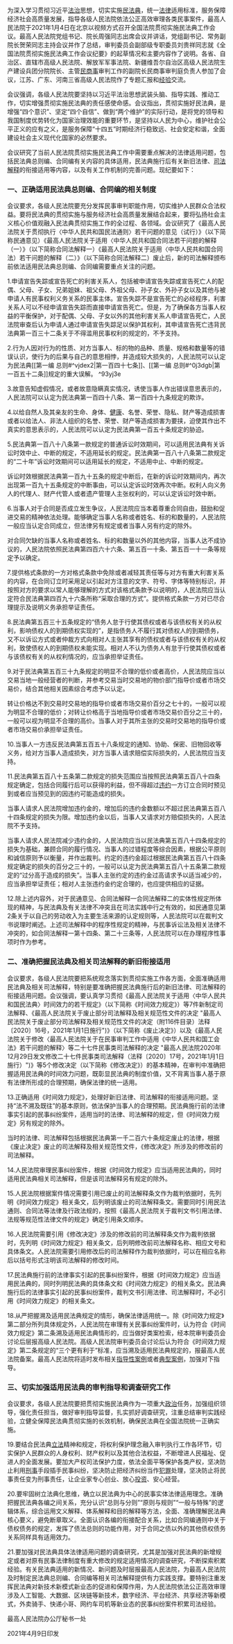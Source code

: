 为深入学习贯彻习近平[法治](https://www.lawbus.net/tags-27.html)思想，切实实施[民法典](https://www.lawbus.net/articles/1254.html "中华人民共和国民法典（全国人大官方全文，附Word电子文档下载）")，统一[法律](http://www.lawbus.net/law.html)适用标准，服务保障经济社会高质量发展，指导各级人民法院依法公正高效审理各类民事案件，最高人民法院于2021年1月4日在北京以视频方式召开全国法院贯彻实施民法典工作会议。最高人民法院党组书记、院长周强同志出席会议并讲话，党组副书记、常务副院长贺荣同志主持会议并作了总结，审判委员会副部级专职委员刘贵祥同志就《全国法院贯彻实施民法典工作会议纪要》的起草情况和主要内容作了说明。各省、自治区、直辖市高级人民法院、解放军军事法院、新疆维吾尔自治区高级人民法院生产建设兵团分院院长、主管[民商事](http://www.lawbus.net/civil.html)审判工作的副院长民商事审判庭负责人参加了会议，江苏、广东、河南三省高级人民法院作了专题汇报和[经验](https://www.lawbus.net/tags-55.html)交流。

会议强调，各级人民法院要坚持以习近平法治思想武装头脑、指导实践、推动工作，切实增强贯彻实施民法典的责任感使命感。会议指出，贯彻实施好民法典，是增强“四个意识”、坚定“四个自信”、做到“两个维护”的实际行动，是将党的领导和我国制度优势转化为国家治理效能的重要环节，是坚持以人民为中心，维护社会公平正义的应有之义，是服务保障“十四五”时期经济行稳致远、社会安定和谐，全面建设社会主义现代化国家的必然要求。

会议研究了当前人民法院贯彻实施民法典工作中需要重点解决的法律适用问题，包括民法典总则编、合同编有关内容的具体适用，民法典施行后有关新旧法律、[司法解释](https://www.lawbus.net/tags-57.html)的衔接适用等内容，以及有关工作机制的完善问题。现纪要如下：

### 一、正确适用民法典总则编、合同编的相关制度

会议要求，各级人民法院要充分发挥民事审判职能作用，切实维护人民群众合法权益。要将民法典的贯彻实施与服务经济社会高质量发展结合起来，要将弘扬社会主义核心价值观融入民法典贯彻实施工作的全过程、各领域。会议研究了《最高人民法院关于贯彻执行〈中华人民共和国民法通则〉若干问题的意见（试行）》（以下简称民通意见）《最高人民法院关于适用〈中华人民共和国合同法若干问题的解释（一）》（以下简称合同法解释一）《最高人民法院关于适用〈中华人民共和国合同法）若干问题的解释（二）》（以下简称合同法解释二）废止后，新的司法解释颁布前依法适用民法典总则编、合同编需要重点关注的问题。

1.申请宣告失踪或宣告死亡的利害关系人，包括被申请宣告失踪或宣告死亡人的配偶、父母、子女、兄弟姐妹、祖父母、外祖父母、孙子女、外孙子女以及其他与被申请人有民事权利义务关系的民事主体。宣告失踪不是宣告死亡的必经程序，利害关系人可以不经申请宣告失踪而直接申请宣告死亡。但是，为了确保各方当事人权益的平衡保护，对于配偶、父母、子女以外的其他利害关系人申请宣告死亡，人民法院审查后认为申请人通过申请宣告失踪足以保护其权利，其申请宣告死亡违背民法典第一百三十二条关于不得滥用民事权利的规定的，不予支持。

2.行为人因对行为的性质、对方当事人、标的物的品种、质量、规格和数量等的错误认识，使行为的后果与自己的意思相悖，并造成较大损失的，人民法院可以认定为民法典[[第一编 总则#^vjdex2|第一百四十七条]]、[[第一编 总则#^0j3dgb|第一百五十二条]]规定的重大误解。 ^93yj3e

3.故意告知虚假情况，或者故意隐瞒真实情况，诱使当事人作出错误意思表示的，人民法院可以认定为民法典第一百四十八条、第一百四十九条规定的欺诈。

4.以给自然人及其亲友的生命、身体、[健康](https://www.lawbus.net/tags-249.html)、名誉、荣誉、隐私、财产等造成损害或者以给法人、非法人组织的名誉、荣誉、财产等造成损害为要挟，迫使其作出不真实的意思表示的，人民法院可以认定为民法典第一百五十条规定的胁迫。

5.民法典第一百八十八条第一款规定的普通诉讼时效期间，可以适用民法典有关诉讼时效中止、中断的规定，不适用延长的规定。民法典第一百八十八条第二款规定的“二十年”诉讼时效期间可以适用延长的规定，不适用中止、中断的规定。

诉讼时效根据民法典第一百九十五条的规定中断后，在新的诉讼时效期间内，再次出现第一百九十五条规定的中断事由，可以认定诉讼时效再次中断。权利人向义务人的代理人、财产代管人或者遗产管理人主张权利的，可以认定诉讼时效中断。

6.当事人对于合同是否成立发生争议，人民法院应当本着尊重合同自由，鼓励和促进交易的精神依法处理。能够确定当事人名称或者姓名、标的和数量的，人民法院一般应当认定合同成立，但法律另有规定或者当事人另有约定的除外。

对合同欠缺的当事人名称或者姓名、标的和数量以外的其他内容，当事人达不成协议的，人民法院依照民法典第四百六十六条、第五百一十条、第五百一十一条等规定予以确定。

7.提供格式条款的一方对格式条款中免除或者减轻其责任等与对方有重大利害关系的内容，在合同订立时采用足以引起对方注意的文字、符号、字体等特别标识，并按照对方的要求以常人能够理解的方式对该格式条款予以说明的，人民法院应当认定符合民法典第四百九十六条所称“采取合理的方式”。提供格式条款一方对已尽合理提示及说明义务承担举证责任。

8.民法典第五百三十五条规定的“债务人怠于行使其债权或者与该债权有关的从权利，影响债权人的到期债权实现的”，是指债务人不履行其对债权人的到期债务，又不以诉讼方式或者仲裁方式向相对人主张其享有的债权或者与该债权有关的从权利，致使债权人的到期债权未能实现。相对人不认为债务人有怠于行使其债权或者与该债权有关的从权利情况的，应当承担举证责任。

9.对于民法典第五百三十九条规定的明显不合理的低价或者高价，人民法院应当以交易当地一般经营者的判断，并参考交易当时交易地的物价部门指导价或者市场交易价，结合其他相关因素综合考虑予以认定。

转让价格达不到交易时交易地的指导价或者市场交易价百分之七十的，一般可以视为明显不合理的低价；对转让价格高于当地指导价或者市场交易价百分之三十的，一般可以视为明显不合理的高价。当事人对于其所主张的交易时交易地的指导价或者市场交易价承担举证责任。

10.当事人一方违反民法典第五百五十八条规定的通知、协助、保密、旧物回收等义务，给对方当事人造成损失，对方当事人请求赔偿实际损失的，人民法院应当支持。

11.民法典第五百八十五条第二款规定的损失范围应当按照民法典第五百八十四条规定确定，包括合同履行后可以获得的利益，但不得超过[违约](https://www.lawbus.net/tags-175.html)一方订立合同时预见到或者应当预见到的因违约可能造成的损失。

当事人请求人民法院增加违约金的，增加后的违约金数额以不超过民法典第五百八十四条规定的损失为限。增加违约金以后，当事人又请求对方赔偿损失的，人民法院不予支持。

当事人请求人民法院减少违约金的，人民法院应当以民法典第五百八十四条规定的损失为基础，兼顾合同的履行情况、当事人的过错程度等综合因素，根据公平原则和诚信原则予以衡量，并作出裁判。约定的违约金超过根据民法典第五百八十四条规定确定的损失的百分之三十的，一般可以认定为民法典第五百八十五条第二款规定的“过分高于造成的损失”。当事人主张约定的违约金过高请求予以适当减少的，应当承担举证责任；相对人主张违约金约定合理的，也应提供相应的证据。

12.除上述内容外，对于民通意见、合同法解释一合同法解释二的实体性规定所体现的精神，与民法典及有关法律不冲突且在司法实践中行之有效的，如民通意见第2条关于以自己的劳动收入为主要生活来源的认定规则等，人民法院可以在裁判文书说理时阐述。上述司法解释中的程序性规定的精神，与民事诉讼法及相关法律不冲突的，如合同法解释一第十四条、第二十三条等，人民法院可以在办理程序性事项时作为参考。

### 二、准确把握民法典及相关司法解释的新旧衔接适用

会议要求，各级人民法院要把系统观念落实到贯彻实施工作各方面，全面准确适用民法典及相关司法解释，特别是要准确把握民法典施行后的新旧法律、司法解释的衔接适用问题。会议强调，要认真学习贯彻《最高人民法院关于适用〈中华人民共和国民法典〉时间效力的若干规定》（以下简称《时间效力规定》）等7件新制定司法解释、《最高人民法院关于废止部分司法解释及相关规范性文件的决定 "最高人民法院关于废止部分司法解释及相关规范性文件的决定（附116件目录）法释〔2020〕16号，2021年1月1日施行")》（以下简称《废止决定》）以及《最高人民法院关于修改〈最高人民法院关于在民事审判工作中适用《中华人民共和国工会法》若干问题的解释〉等二十七件民事类司法解释的决定 "最高人民法院2020年12月29日发文修改二十七件民事类司法解释（法释〔2020〕17号，2021年1月1日施行）")》等5个修改决定（以下简称《修改决定》）的基本精神，在审判中准确把握适用民法典的时间效力问题，既彰显民法典的制度价值，又不背离当事人基于原有法律所形成的合理预期，确保法律的统一适用。

13.正确适用《时间效力规定》，处理好新旧法律、司法解释的衔接适用问题。坚持“法不溯及既往”的基本原则，依法保护当事人的合理预期。民法典施行前的法律事实引起的民事纠纷案件，适用当时的法律、司法解释的规定，但《时间效力规定》另有规定的除外。

当时的法律、司法解释包括根据民法典第一千二百六十条规定废止的法律，根据《废止决定》废止的司法解释及相关规范性文件，《修改决定》所涉及的修改前的司法解释。

14.人民法院审理民事纠纷案件，根据《时间效力规定》应当适用民法典的，同时适用民法典相关司法解释，但是该司法解释另有规定的除外。

15.人民法院根据案件情况需要引用已废止的司法解释条文作为裁判依据时，先列明《时间效力规定》相关条文，后列明该废止的司法解释条文。需要同时引用民法通则、合同法等法律及行政法规的，按照《最高人民法院关于裁判文书引用法律、法规等规范性法律文件的规定》确定引用条文顺序。

16.人民法院需要引用《修改决定》涉及的修改前的司法解释条文作为裁判依据时，先列明《时间效力规定》相关条文，后列明修改前司法解释名称、相应文号和具体条文。人民法院需要引用修改后的司法解释作为裁判依据时，可以在相应名称后以括号形式注明该司法解释的修改时间。

17.民法典施行前的法律事实引起的民事纠纷案件，根据《时间效力规定》应当适用民法典的，同时列明民法典的具体条文和《时间效力规定》的相关条文。民法典施行后的法律事实引起的民事纠纷案件，裁判文书引用法律、司法解释时，不必引用《时间效力规定》的相关条文。

18.从严把握溯及适用民法典规定的情形，确保法律适用统一。除《时间效力规定》第二部分所列具体规定外，人民法院在审理有关民事纠纷案件时，认为符合《时间效力规定》第二条溯及适用民法典情形的，应当做好类案检索，经本院审判委员会讨论后层报高级人民法院。高级人民法院审判委员会讨论后认为符合《时间效力规定》第二条规定的“三个更有利于”标准，应当溯及适用民法典规定的，报最高人民法院备案。最高人民法院将适时发布相关[指导性案例](https://www.lawbus.net/tags-148.html)或者[典型案例](https://www.lawbus.net/tags-65.html)，加强对下指导。

### 三、切实加强适用民法典的审判指导和调查研究工作

会议要求，各级人民法院要把贯彻实施民法典作为一项重大[政治](https://www.lawbus.net/tags-174.html)任务，加强组织领导，强化责任担当，做好审判指导监督，扎实抓好调查研究，注重总结审判实践经验，立健全保障民法典贯彻实施的长效机制，确保民法典在全国法院统一正确实施。

19.要结合民法典[立法](https://www.lawbus.net/tags-200.html)精神和规定，将权利保护理念融入审判执行工作各环节，切实保护人民群众的人身权利、财产权利以及其他合法权益，不断增进人民福祉、促进人的全面发展。要加大产权司法保护力度，依法全面平等保护各类产权，坚决防止利用[刑事](http://www.lawbus.net/penal.html)手段插手民事纠纷，坚决防止把经济纠纷当作[犯罪](https://www.lawbus.net/tags-220.html)处理，坚决防止将民事责任变为刑事责任，让企业家专心创业、放心[投资](https://www.lawbus.net/tags-49.html)、安心经营。

20.要牢固树立法典化思维，确立以民法典为中心的民事实体法律适用理念。准确把握民法典各编之间关系，充分认识“总则与分则”“原则与规则”“一般与特殊”的逻辑体系，综合运用文义解释、体系解释和目的解释等方法，全面、准确理解民法典核心要义，避免断章取义。全面认识各编的衔接配合关系，比如合同编通则中关于债权债务的规定，发挥了债法总则的功能作用，对于合同之债以外的其他债权债务关系同样具有适用效力。

21.要加强对民法典具体法律适用问题的调查研究，尤其是加强对民法典的新增规定或者对原有民事法律制度有重大修改的规定适用情况的调查研究，不断探索积累经验。有关民法典适用的新情况、新问题及时层报最高人民法院，为最高人民法院及时制定民法典总则编、合同编等相关司法解释提供有力实践支撑。要特别注重发挥民法典对新技术新模式新业态的促进和保障作用，为人民法院依法公正高效审理涉及人工智能、大数据、区块链等新技术，数字经济、平台经济、共享经济等新模式，外卖骑手、快递小哥、网约车司机等新业态的民事纠纷案件积累司法经验。

最高人民法院办公厅秘书一处

2021年4月9日印发